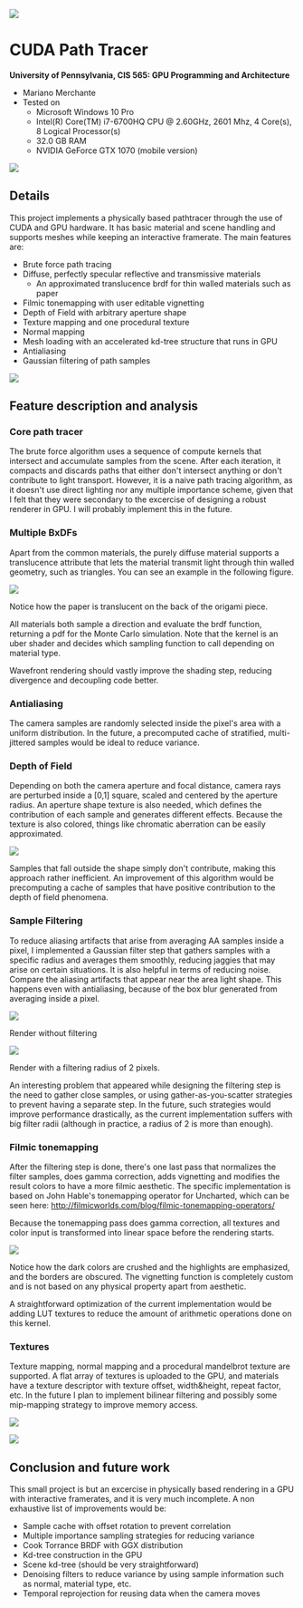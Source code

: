 ![](img/origami.2000spp.1589.5s.png)

CUDA Path Tracer
================

**University of Pennsylvania, CIS 565: GPU Programming and Architecture**

* Mariano Merchante
* Tested on
  * Microsoft Windows 10 Pro
  * Intel(R) Core(TM) i7-6700HQ CPU @ 2.60GHz, 2601 Mhz, 4 Core(s), 8 Logical Processor(s)
  * 32.0 GB RAM
  * NVIDIA GeForce GTX 1070 (mobile version)

![](img/dragon.2000spp.205.302s.png)

## Details
This project implements a physically based pathtracer through the use of CUDA and GPU hardware. It has basic material and scene handling and supports meshes while keeping an interactive framerate. The main features are:

* Brute force path tracing
* Diffuse, perfectly specular reflective and transmissive materials
  * An approximated translucence brdf for thin walled materials such as paper
* Filmic tonemapping with user editable vignetting
* Depth of Field with arbitrary aperture shape
* Texture mapping and one procedural texture
* Normal mapping
* Mesh loading with an accelerated kd-tree structure that runs in GPU
* Antialiasing
* Gaussian filtering of path samples

![](img/buddha.2000spp.336.25s.png)

## Feature description and analysis

### Core path tracer
The brute force algorithm uses a sequence of compute kernels that intersect and accumulate samples from the scene. After each iteration, it compacts and discards paths that either don't intersect anything or don't contribute to light transport. However, it is a naive path tracing algorithm, as it doesn't use direct lighting nor any multiple importance scheme, given that I felt that they were secondary to the excercise of designing a robust renderer in GPU. I will probably implement this in the future.

### Multiple BxDFs
Apart from the common materials, the purely diffuse material supports a translucence attribute that lets the material transmit light through thin walled geometry, such as triangles. You can see an example in the following figure.

![](img/translucent.png)

Notice how the paper is translucent on the back of the origami piece.

All materials both sample a direction and evaluate the brdf function, returning a pdf for the Monte Carlo simulation. Note that the kernel is an uber shader and decides which sampling function to call depending on material type.

Wavefront rendering should vastly improve the shading step, reducing divergence and decoupling code better.


### Antialiasing
The camera samples are randomly selected inside the pixel's area with a uniform distribution. In the future, a precomputed cache of stratified, multi-jittered samples would be ideal to reduce variance.

### Depth of Field
Depending on both the camera aperture and focal distance, camera rays are perturbed inside a [0,1] square, scaled and centered by the aperture radius. An aperture shape texture is also needed, which defines the contribution of each sample and generates different effects. Because the texture is also colored, things like chromatic aberration can be easily approximated.

![](img/dof.png)

Samples that fall outside the shape simply don't contribute, making this approach rather inefficient. An improvement of this algorithm would be precomputing a cache of samples that have positive contribution to the depth of field phenomena.

### Sample Filtering
To reduce aliasing artifacts that arise from averaging AA samples inside a pixel, I implemented a Gaussian filter step that gathers samples with a specific radius and averages them smoothly, reducing jaggies that may arise on certain situations. It is also helpful in terms of reducing noise. Compare the aliasing artifacts that appear near the area light shape. This happens even with antialiasing, because of the box blur generated from averaging inside a pixel.

![](img/nofilter.png)

Render without filtering

![](img/filtered.png)

Render with a filtering radius of 2 pixels.

An interesting problem that appeared while designing the filtering step is the need to gather close samples, or using gather-as-you-scatter strategies to prevent having a separate step. In the future, such strategies would improve performance drastically, as the current implementation suffers with big filter radii (although in practice, a radius of 2 is more than enough). 

### Filmic tonemapping
After the filtering step is done, there's one last pass that normalizes the filter samples, does gamma correction, adds vignetting and modifies the result colors to have a more filmic aesthetic. The specific implementation is based on John Hable's tonemapping operator for Uncharted, which can be seen here: http://filmicworlds.com/blog/filmic-tonemapping-operators/

Because the tonemapping pass does gamma correction, all textures and color input is transformed into linear space before the rendering starts. 

![](img/tonemapping.png)

Notice how the dark colors are crushed and the highlights are emphasized, and the borders are obscured. The vignetting function is completely custom and is not based on any physical property apart from aesthetic.

A straightforward optimization of the current implementation would be adding LUT textures to reduce the amount of arithmetic operations done on this kernel.

### Textures

Texture mapping, normal mapping and a procedural mandelbrot texture are supported. A flat array of textures is uploaded to the GPU, and materials have a texture descriptor with texture offset, width&height, repeat factor, etc. In the future I plan to implement bilinear filtering and possibly some mip-mapping strategy to improve memory access. 

![](img/textures.png)


![](img/mandelbrot.png)

## Conclusion and future work
This small project is but an excercise in physically based rendering in a GPU with interactive framerates, and it is very much incomplete. A non exhaustive list of improvements would be:

* Sample cache with offset rotation to prevent correlation
* Multiple importance sampling strategies for reducing variance
* Cook Torrance BRDF with GGX distribution
* Kd-tree construction in the GPU
* Scene kd-tree (should be very straightforward)
* Denoising filters to reduce variance by using sample information such as normal, material type, etc.
* Temporal reprojection for reusing data when the camera moves

